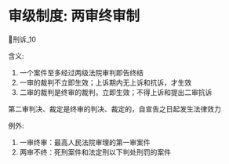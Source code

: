 
# 审级制度: 两审终审制
🚪刑诉_10

含义: 
1. 一个案件至多经过两级法院审判即告终结
2. 一审的裁判不立即生效；上诉期内无上诉和抗诉，才生效
3. 二审的裁判是终审的裁判，立即生效；不得上诉和提出二审抗诉

第二审判决、裁定是终审的判决、裁定的，自宣告之日起发生法律效力

例外: 

1. 一审终审：最高人民法院审理的第一审案件
2. 两审不终：死刑案件和法定刑以下判处刑罚的案件